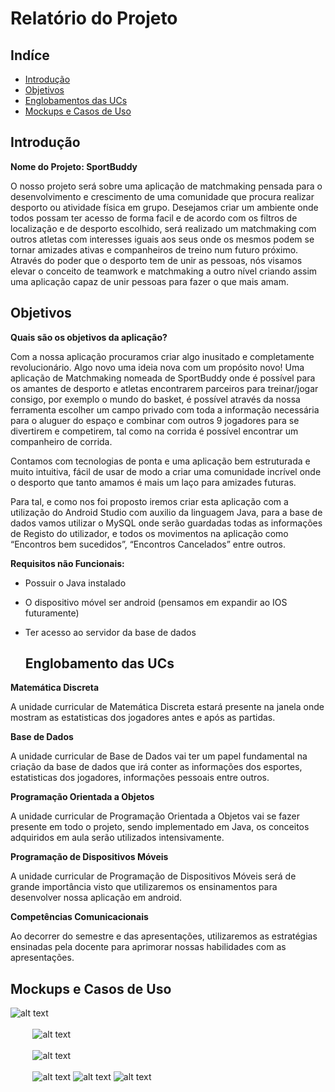 # Relatório do Projeto

## Indíce
- [Introdução](#introdução)
- [Objetivos](#objetivos)
- [Englobamentos das UCs](#englobamento-das-ucs)
- [Mockups e Casos de Uso](#mockups-e-casos-de-uso)

## Introdução
**Nome do Projeto: SportBuddy**

O nosso projeto será sobre uma aplicação de matchmaking pensada para o desenvolvimento e crescimento de uma comunidade que procura realizar desporto ou atividade física em grupo. Desejamos criar um ambiente onde todos possam ter acesso de forma facil e de acordo com os filtros de localização e de desporto escolhido, será realizado um matchmaking com outros atletas com interesses iguais aos seus onde os mesmos podem se tornar amizades ativas e companheiros de treino num futuro próximo. Através do poder que o desporto tem de unir as pessoas, nós visamos elevar o conceito de teamwork e matchmaking a outro nível criando assim uma aplicação capaz de unir pessoas para fazer o que mais amam.

## Objetivos

**Quais são os objetivos da aplicação?**

Com a nossa aplicação procuramos criar algo inusitado e completamente revolucionário. Algo novo uma ideia nova com um propósito novo! Uma aplicação de Matchmaking nomeada de SportBuddy onde é possível para os amantes de desporto e atletas encontrarem parceiros para treinar/jogar consigo, por exemplo o mundo do basket, é possível através da nossa ferramenta escolher um campo privado com toda a informação necessária para o aluguer do espaço e combinar com outros 9 jogadores para se divertirem e competirem, tal como na corrida é possível encontrar um companheiro de corrida.

Contamos com tecnologias de ponta e uma aplicação bem estruturada e muito intuitiva, fácil de usar de modo a criar uma comunidade incrível onde o desporto que tanto amamos é mais um laço para amizades futuras.

Para tal, e como nos foi proposto iremos criar esta aplicação com a utilização do Android Studio com auxilio da linguagem Java, para a base de dados vamos utilizar o MySQL onde serão guardadas todas as informações de Registo do utilizador, e todos os movimentos na aplicação como “Encontros bem sucedidos”, “Encontros Cancelados” entre outros. 

**Requisitos não Funcionais:**
- Possuir o Java instalado
- O dispositivo móvel ser android (pensamos em expandir ao IOS futuramente)
- Ter acesso ao servidor da base de dados

  ## Englobamento das UCs

**Matemática Discreta**

A unidade curricular de Matemática Discreta estará presente na janela onde mostram as estatisticas dos jogadores antes e após as partidas.

**Base de Dados**

A unidade curricular de Base de Dados vai ter um papel fundamental na criação da base de dados que irá conter as informações dos esportes, estatisticas dos jogadores, informações pessoais entre outros.

**Programação Orientada a Objetos**

A unidade curricular de Programação Orientada a Objetos vai se fazer presente em todo o projeto, sendo implementado em Java, os conceitos adquiridos em aula serão utilizados intensivamente.

**Programação de Dispositivos Móveis**

A unidade curricular de Programação de Dispositivos Móveis será de grande importância visto que utilizaremos os ensinamentos para desenvolver nossa aplicação em android.

**Competências Comunicacionais**

Ao decorrer do semestre e das apresentações, utilizaremos as estratégias ensinadas pela docente para aprimorar nossas habilidades com as apresentações.

## Mockups e Casos de Uso

![alt text](https://github.com/Kaiobr13/Projeto-Mobile-LeonardoAlves-KaioSchoeneman/blob/main/images_report/first%20image.png?raw=true)\
\
&nbsp;&nbsp;&nbsp;&nbsp;&nbsp;&nbsp;&nbsp;&nbsp;&nbsp;![alt text](https://github.com/Kaiobr13/Projeto-Mobile-LeonardoAlves-KaioSchoeneman/blob/main/images_report/new%20here.png?raw=true)\
\
&nbsp;&nbsp;&nbsp;&nbsp;&nbsp;&nbsp;&nbsp;&nbsp;&nbsp;![alt text](https://github.com/Kaiobr13/Projeto-Mobile-LeonardoAlves-KaioSchoeneman/blob/main/images_report/already%20a%20member.png?raw=true)\
\
&nbsp;&nbsp;&nbsp;&nbsp;&nbsp;&nbsp;&nbsp;&nbsp;&nbsp;![alt text](https://github.com/Kaiobr13/Projeto-Mobile-LeonardoAlves-KaioSchoeneman/blob/main/images_report/pós%20login.png?raw=true)
![alt text](https://github.com/Kaiobr13/Projeto-Mobile-LeonardoAlves-KaioSchoeneman/blob/main/images_report/menu%20player.png?raw=true)
![alt text](https://github.com/Kaiobr13/Projeto-Mobile-LeonardoAlves-KaioSchoeneman/blob/main/images_report/map.png?raw=true)
